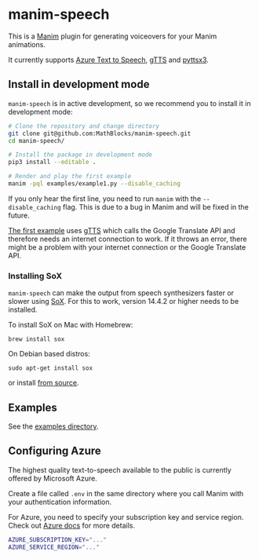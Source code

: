 # manim-speech

This is a [Manim](https://manim.community) plugin for generating voiceovers for your Manim animations.

It currently supports [Azure Text to Speech](https://azure.microsoft.com/en-us/services/cognitive-services/text-to-speech/), [gTTS](https://github.com/pndurette/gTTS/) and [pyttsx3](https://github.com/nateshmbhat/pyttsx3).

## Install in development mode

`manim-speech` is in active development, so we recommend you to install it in development mode:

```sh
# Clone the repository and change directory
git clone git@github.com:MathBlocks/manim-speech.git
cd manim-speech/

# Install the package in development mode
pip3 install --editable .

# Render and play the first example
manim -pql examples/example1.py --disable_caching
```

If you only hear the first line, you need to run `manim` with the `--disable_caching` flag. This is due to a bug in Manim and will be fixed in the future.

[The first example](examples/example1.py) uses [gTTS](https://github.com/pndurette/gTTS/) which calls the Google Translate API and therefore needs an internet connection to work. If it throws an error, there might be a problem with your internet connection or the Google Translate API.

<!-- Once SoX is installed, proceed with installing `manim-speech`:

```sh
cd manim-speech
python setup.py install
``` -->

### Installing SoX

`manim-speech` can make the output from speech synthesizers faster or slower using [SoX](http://sox.sourceforge.net/). For this to work, version 14.4.2 or higher needs to be installed.

To install SoX on Mac with Homebrew:

```brew install sox```

On Debian based distros:

```sudo apt-get install sox```

or install [from source](https://sourceforge.net/projects/sox/files/sox/).

## Examples

See the [examples directory](./examples).

## Configuring Azure

The highest quality text-to-speech available to the public is currently offered by Microsoft Azure.

Create a file called `.env` in the same directory where you call Manim with your authentication information.

For Azure, you need to specify your subscription key and service region. Check out [Azure docs](https://docs.microsoft.com/en-us/azure/cognitive-services/speech-service/) for more details.

```sh
AZURE_SUBSCRIPTION_KEY="..."
AZURE_SERVICE_REGION="..."
```